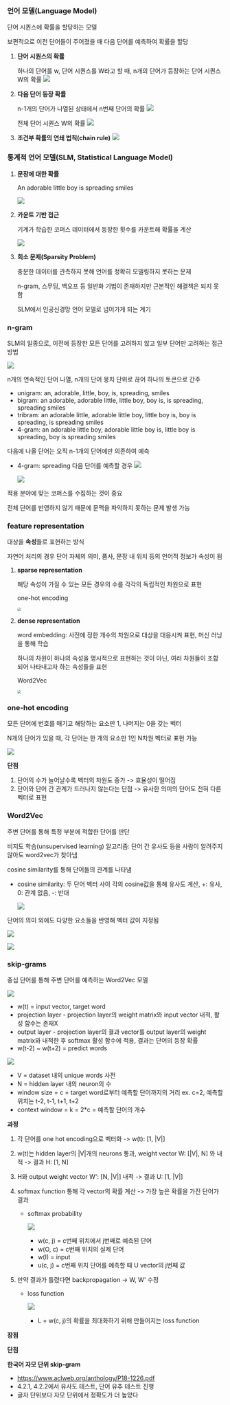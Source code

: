 ### 언어 모델(Language Model)

단어 시퀀스에 확률을 할당하는 모델

보편적으로 이전 단어들이 주어졌을 때 다음 단어를 예측하여 확률을 할당

1. **단어 시퀀스의 확률**

   하나의 단어를 w, 단어 시퀀스를 W라고 할 때, n개의 단어가 등장하는 단어 시퀀스 W의 확률 ![](img/sequence.png)

2. **다음 단어 등장 확률**

   n-1개의 단어가 나열된 상태에서 n번째 단어의 확률 ![](img/nth.png)

   전체 단어 시퀀스 W의 확률 ![](img/sequenceW.png)

3. **조건부 확률의 연쇄 법칙(chain rule)** ![](img/chainrule.png)



### 통계적 언어 모델(SLM, Statistical Language Model)

1. **문장에 대한 확률**

   An adorable little boy is spreading smiles

   ![](img/sentence.png)

2. **카운트 기반 접근**

   기계가 학습한 코퍼스 데이터에서 등장한 횟수를 카운트해 확률을 계산

   ![](img/count.png)

3. **희소 문제(Sparsity Problem)**

   충분한 데이터를 관측하지 못해 언어를 정확히 모델링하지 못하는 문제

   n-gram, 스무딩, 백오프 등 일반화 기법이 존재하지만 근본적인 해결책은 되지 못함

   SLM에서 인공신경망 언어 모델로 넘어가게 되는 계기



### n-gram

SLM의 일종으로, 이전에 등장한 모든 단어를 고려하지 않고 일부 단어만 고려하는 접근 방법

![](img/ngram1.png)

n개의 연속적인 단어 나열, n개의 단어 뭉치 단위로 끊어 하나의 토큰으로 간주

- unigram: an, adorable, little, boy, is, spreading, smiles
- bigram: an adorable, adorable little, little boy, boy is, is spreading, spreading smiles
- tribram: an adorable little, adorable little boy, little boy is, boy is spreading, is spreading smiles
- 4-gram: an adorable little boy, adorable little boy is, little boy is spreading, boy is spreading smiles

다음에 나올 단어는 오직 n-1개의 단어에만 의존하여 예측

- 4-gram: spreading 다음 단어를 예측할 경우 ![](img/ngram2.png)

  ![](img/ngram3.png)

적용 분야에 맞는 코퍼스를 수집하는 것이 중요

전체 단어를 반영하지 않기 때문에 문맥을 파악하지 못하는 문제 발생 가능



### feature representation

대상을 **속성**들로 표현하는 방식

자연어 처리의 경우 단어 자체의 의미, 품사, 문장 내 위치 등의 언어적 정보가 속성이 됨

1. **sparse representation**

   해당 속성이 가질 수 있는 모든 경우의 수를 각각의 독립적인 차원으로 표현

   one-hot encoding

   <img src="img/sparse.png" style="zoom:50%;" />

2. **dense representation**

   word embedding: 사전에 정한 개수의 차원으로 대상을 대응시켜 표현, 머신 러닝을 통해 학습

   하나의 차원이 하나의 속성을 명시적으로 표현하는 것이 아닌, 여러 차원들이 조합되어 나타내고자 하는 속성들을 표현

   Word2Vec

   <img src="img/dense.png" style="zoom:50%;" />



### one-hot encoding

모든 단어에 번호를 매기고 해당하는 요소만 1, 나머지는 0을 갖는 벡터

N개의 단어가 있을 때, 각 단어는 한 개의 요소만 1인 N차원 벡터로 표현 가능

![](img/one-hot.png)

**단점**

1. 단어의 수가 늘어날수록 벡터의 차원도 증가 -> 효율성이 떨어짐
2. 단어와 단어 간 관계가 드러나지 않는다는 단점 -> 유사한 의미의 단어도 전혀 다른 벡터로 표현



### Word2Vec

주변 단어를 통해 특정 부분에 적합한 단어를 판단

비지도 학습(unsupervised learning) 알고리즘: 단어 간 유사도 등을 사람이 알려주지 않아도 word2vec가 찾아냄

cosine similarity를 통해 단어들의 관계를 나타냄

- cosine similarity: 두 단어 벡터 사이 각의 cosine값을 통해 유사도 계산, +: 유사, 0: 관계 없음, -: 반대

  ![](img/cosine-similarity.jpg)

단어의 의미 외에도 다양한 요소들을 반영해 벡터 값이 지정됨

![](img/cosine-lang.webp)

![](img/cosine-geo.webp)



### skip-grams

중심 단어를 통해 주변 단어를 예측하는 Word2Vec 모델

![](img/skipgram.png)

- w(t) = input vector, target word
- projection layer - projection layer의 weight matrix와 input vector 내적, 활성 함수는 존재X
- output layer - projection layer의 결과 vector를 output layer의 weight matrix와 내적한 후 softmax 활성 함수에 적용, 결과는 단어의 등장 확률
- w(t-2) ~ w(t+2) = predict words

![](img/skipgram2.png)

- V = dataset 내의 unique words 사전
- N = hidden layer 내의 neuron의 수
- window size = c = target word로부터 예측할 단어까지의 거리 ex. c=2, 예측할 위치는 t-2, t-1, t+1, t+2
- context window = k = 2*c = 예측할 단어의 개수

**과정**

1. 각 단어를 one hot encoding으로 벡터화 -> w(t): [1, |V|]

2. w(t)는 hidden layer의 |V|개의 neurons 통과, weight vector W: [|V|, N] 와 내적 -> 결과 H: [1, N]

3. H와 output weight vector W': [N, |V|] 내적 -> 결과 U: [1, |V|]

4. softmax function 통해 각 vector의 확률 계산 -> 가장 높은 확률을 가진 단어가 결과

   - softmax probability

     ![](img/softmax_prob.png)

     - w(c, j) = c번째 위치에서 j번째로 예측된 단어
     - w(O, c) = c번째 위치의 실제 단어
     - w(I) = input
     - u(c, j) = c번째 위치 단어를 예측할 때 U vector의 j번째 값

5. 만약 결과가 틀렸다면 backpropagation -> W, W' 수정

   - loss function

     ![](img/loss_func.png)

     - L = w(c, j)의 확률을 최대화하기 위해 만들어지는 loss function

**장점**



**단점**



**한국어 자모 단위 skip-gram**

- https://www.aclweb.org/anthology/P18-1226.pdf
- 4.2.1, 4.2.2에서 유사도 테스트, 단어 유추 테스트 진행
- 글자 단위보다 자모 단위에서 정확도가 더 높았다